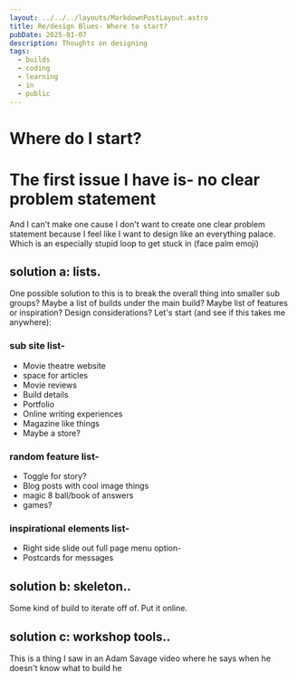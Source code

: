 ```yaml
---
layout: ../../../layouts/MarkdownPostLayout.astro
title: Re/design Blues- Where to start?
pubDate: 2025-01-07
description: Thoughts on designing
tags:
  - builds
  - coding
  - learning
  - in
  - public
---
```

# Where do I start?

# The first issue I have is- no clear problem statement

And I can't make one cause I don't want to create one clear problem statement because I feel like I want to design like an everything palace. Which is an especially stupid loop to get stuck in (face palm emoji)


## solution a: lists.
One possible solution to this is to break the overall thing into smaller sub groups? 
Maybe a list of builds under the main build? 
Maybe list of features or inspiration?
Design considerations?
Let's start (and see if this takes me anywhere):


### sub site list-
- Movie theatre website
- space for articles
- Movie reviews
- Build details
- Portfolio
- Online writing experiences
- Magazine like things
- Maybe a store?

### random feature list-
 - Toggle for story?
 - Blog posts with cool image things
 - magic 8 ball/book of answers
- games?

### inspirational elements list-
- Right side slide out full page menu option-
- Postcards for messages


## solution b: skeleton..

Some kind of build to iterate off of. Put it online. 

## solution c: workshop tools..
This is a thing I saw in an Adam Savage video where he says when he doesn't know what to build he 
